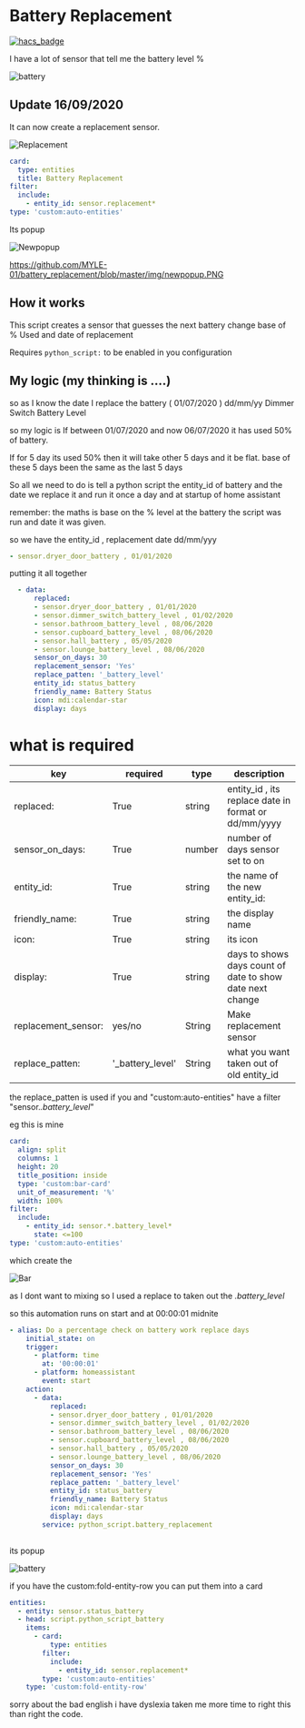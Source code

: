 # Battery Replacement

[![hacs_badge](https://img.shields.io/badge/HACS-Default-orange.svg?style=for-the-badge)](https://github.com/custom-components/hacs)

I have a lot of sensor that tell me the battery level % 

![battery](https://github.com/MYLE-01/battery_replacement/blob/master/img/battery_level.PNG)

## Update 16/09/2020
It can now create a replacement sensor.

![Replacement](https://github.com/MYLE-01/battery_replacement/blob/master/img/replacement.PNG)

```yaml
card:
  type: entities
  title: Battery Replacement
filter:
  include:
    - entity_id: sensor.replacement*
type: 'custom:auto-entities'
```

Its popup

![Newpopup](https://github.com/MYLE-01/battery_replacement/blob/master/img/newpopup.PNG)

https://github.com/MYLE-01/battery_replacement/blob/master/img/newpopup.PNG

## How it works
This script creates a sensor that guesses the next battery change base of % Used and date of replacement

Requires `python_script:` to be enabled in you configuration


## My logic (my thinking is ....)
so as I know the date I replace the battery ( 01/07/2020 ) dd/mm/yy  Dimmer Switch Battery Level

so my logic is
If between 01/07/2020 and now 06/07/2020 it has used 50% of battery.

If for 5 day its used 50% then it will take other 5 days and it be flat. base of these 5 days been the same as the last 5 days 

So all we need to do is tell a python script the entity_id of battery and the date we replace it 
and run it once a day and at startup of home assistant

remember: the maths is base on the % level at the battery the script was run and date it was given.
 
so we have the entity_id , replacement date dd/mm/yyy
```yaml
- sensor.dryer_door_battery , 01/01/2020
```

putting it all together

```yaml
  - data:
      replaced:
      - sensor.dryer_door_battery , 01/01/2020
      - sensor.dimmer_switch_battery_level , 01/02/2020
      - sensor.bathroom_battery_level , 08/06/2020
      - sensor.cupboard_battery_level , 08/06/2020
      - sensor.hall_battery , 05/05/2020
      - sensor.lounge_battery_level , 08/06/2020
      sensor_on_days: 30
      replacement_sensor: 'Yes'
      replace_patten: '_battery_level'
      entity_id: status_battery
      friendly_name: Battery Status 
      icon: mdi:calendar-star
      display: days
```

# what is required

key | required | type | description
-- | -- | -- | --
replaced: | True | string | entity_id , its replace date in format or dd/mm/yyyy 
sensor_on_days: | True |number| number of days sensor set to on
entity_id: |True|string| the name of the new entity_id:
friendly_name:| True| string|the display name
icon: | True | string | its icon 
display: | True | string | days to shows days count of date to show date next change
replacement_sensor: | yes/no | String | Make replacement sensor
replace_patten: | '_battery_level' | String | what you want taken out of old entity_id

the replace_patten is
used if you and "custom:auto-entities" have a filter "sensor.*.battery_level*"

eg this is mine

```yaml
card:
  align: split
  columns: 1
  height: 20
  title_position: inside
  type: 'custom:bar-card'
  unit_of_measurement: '%'
  width: 100%
filter:
  include:
    - entity_id: sensor.*.battery_level*
      state: <=100
type: 'custom:auto-entities'
```
which create the 

![Bar](https://github.com/MYLE-01/battery_replacement/blob/master/img/bar.PNG)

as I dont want to mixing so I used a replace to taken out the *.battery_level*


so this automation runs on start and at 00:00:01 midnite

```yaml
- alias: Do a percentage check on battery work replace days
    initial_state: on
    trigger:
      - platform: time
        at: '00:00:01'
      - platform: homeassistant
        event: start
    action:
      - data:
          replaced:
          - sensor.dryer_door_battery , 01/01/2020
          - sensor.dimmer_switch_battery_level , 01/02/2020
          - sensor.bathroom_battery_level , 08/06/2020
          - sensor.cupboard_battery_level , 08/06/2020
          - sensor.hall_battery , 05/05/2020
          - sensor.lounge_battery_level , 08/06/2020
          sensor_on_days: 30
          replacement_sensor: 'Yes'
          replace_patten: '_battery_level'
          entity_id: status_battery
          friendly_name: Battery Status 
          icon: mdi:calendar-star
          display: days
        service: python_script.battery_replacement
        
```        

its popup

![battery](https://github.com/MYLE-01/battery_replacement/blob/master/img/popup.PNG)



if you have the custom:fold-entity-row you can put them into a card
```yaml
entities:
  - entity: sensor.status_battery
  - head: script.python_script_battery
    items:
      - card:
          type: entities
        filter:
          include:
            - entity_id: sensor.replacement*
        type: 'custom:auto-entities'
    type: 'custom:fold-entity-row'

```


sorry about the bad english i have dyslexia taken me more time to right this than right the code.
